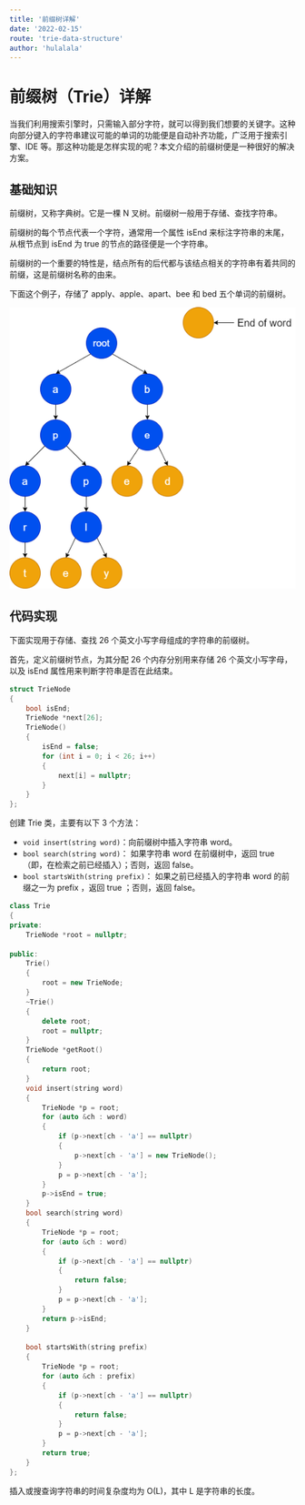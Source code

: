 ```yaml
---
title: '前缀树详解'
date: '2022-02-15'
route: 'trie-data-structure'
author: 'hulalala'
---
```


# 前缀树（Trie）详解

当我们利用搜索引擎时，只需输入部分字符，就可以得到我们想要的关键字。这种向部分键入的字符串建议可能的单词的功能便是自动补齐功能，广泛用于搜索引擎、IDE 等。那这种功能是怎样实现的呢？本文介绍的前缀树便是一种很好的解决方案。

## 基础知识

前缀树，又称字典树。它是一棵 N 叉树。前缀树一般用于存储、查找字符串。

前缀树的每个节点代表一个字符，通常用一个属性 isEnd 来标注字符串的末尾，从根节点到 isEnd 为 true 的节点的路径便是一个字符串。

前缀树的一个重要的特性是，结点所有的后代都与该结点相关的字符串有着共同的前缀，这是前缀树名称的由来。

下面这个例子，存储了 apply、apple、apart、bee 和 bed 五个单词的前缀树。

![前缀树例子](../static/images/trie.png)

## 代码实现

下面实现用于存储、查找 26 个英文小写字母组成的字符串的前缀树。

首先，定义前缀树节点，为其分配 26 个内存分别用来存储 26 个英文小写字母，以及 isEnd 属性用来判断字符串是否在此结束。

```cpp
struct TrieNode
{
    bool isEnd;
    TrieNode *next[26];
    TrieNode()
    {
        isEnd = false;
        for (int i = 0; i < 26; i++)
        {
            next[i] = nullptr;
        }
    }
};
```

创建 Trie 类，主要有以下 3 个方法：

- `void insert(string word)`：向前缀树中插入字符串 word。
- `bool search(string word)`： 如果字符串 word 在前缀树中，返回 true（即，在检索之前已经插入）；否则，返回 false。
- `bool startsWith(string prefix)`： 如果之前已经插入的字符串 word 的前缀之一为 prefix ，返回 true ；否则，返回 false。

```cpp
class Trie
{
private:
    TrieNode *root = nullptr;

public:
    Trie()
    {
        root = new TrieNode;
    }
    ~Trie()
    {
        delete root;
        root = nullptr;
    }
    TrieNode *getRoot()
    {
        return root;
    }
    void insert(string word)
    {
        TrieNode *p = root;
        for (auto &ch : word)
        {
            if (p->next[ch - 'a'] == nullptr)
            {
                p->next[ch - 'a'] = new TrieNode();
            }
            p = p->next[ch - 'a'];
        }
        p->isEnd = true;
    }
    bool search(string word)
    {
        TrieNode *p = root;
        for (auto &ch : word)
        {
            if (p->next[ch - 'a'] == nullptr)
            {
                return false;
            }
            p = p->next[ch - 'a'];
        }
        return p->isEnd;
    }

    bool startsWith(string prefix)
    {
        TrieNode *p = root;
        for (auto &ch : prefix)
        {
            if (p->next[ch - 'a'] == nullptr)
            {
                return false;
            }
            p = p->next[ch - 'a'];
        }
        return true;
    }
};
```

插入或搜查询字符串的时间复杂度均为 O(L)，其中 L 是字符串的长度。
